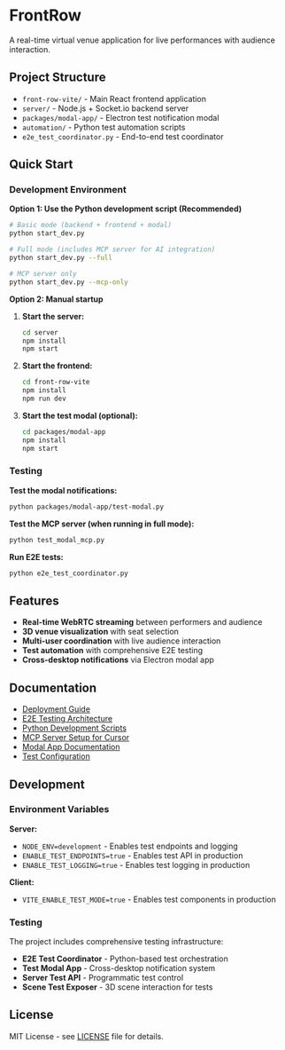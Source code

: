 # FrontRow

A real-time virtual venue application for live performances with audience interaction.

## Project Structure

- `front-row-vite/` - Main React frontend application
- `server/` - Node.js + Socket.io backend server
- `packages/modal-app/` - Electron test notification modal
- `automation/` - Python test automation scripts
- `e2e_test_coordinator.py` - End-to-end test coordinator

## Quick Start

### Development Environment

**Option 1: Use the Python development script (Recommended)**
```bash
# Basic mode (backend + frontend + modal)
python start_dev.py

# Full mode (includes MCP server for AI integration)
python start_dev.py --full

# MCP server only
python start_dev.py --mcp-only
```

**Option 2: Manual startup**
1. **Start the server:**
   ```bash
   cd server
   npm install
   npm start
   ```

2. **Start the frontend:**
   ```bash
   cd front-row-vite
   npm install
   npm run dev
   ```

3. **Start the test modal (optional):**
   ```bash
   cd packages/modal-app
   npm install
   npm start
   ```

### Testing

**Test the modal notifications:**
```bash
python packages/modal-app/test-modal.py
```

**Test the MCP server (when running in full mode):**
```bash
python test_modal_mcp.py
```

**Run E2E tests:**
```bash
python e2e_test_coordinator.py
```

## Features

- **Real-time WebRTC streaming** between performers and audience
- **3D venue visualization** with seat selection
- **Multi-user coordination** with live audience interaction
- **Test automation** with comprehensive E2E testing
- **Cross-desktop notifications** via Electron modal app

## Documentation

- [Deployment Guide](DEPLOYMENT_GUIDE.md)
- [E2E Testing Architecture](E2E_TESTING_ARCHITECTURE.md)
- [Python Development Scripts](PYTHON_DEV_SCRIPTS.md)
- [MCP Server Setup for Cursor](MCP_CURSOR_SETUP.md)
- [Modal App Documentation](packages/modal-app/README.md)
- [Test Configuration](server/test-config.md)

## Development

### Environment Variables

**Server:**
- `NODE_ENV=development` - Enables test endpoints and logging
- `ENABLE_TEST_ENDPOINTS=true` - Enables test API in production
- `ENABLE_TEST_LOGGING=true` - Enables test logging in production

**Client:**
- `VITE_ENABLE_TEST_MODE=true` - Enables test components in production

### Testing

The project includes comprehensive testing infrastructure:

- **E2E Test Coordinator** - Python-based test orchestration
- **Test Modal App** - Cross-desktop notification system
- **Server Test API** - Programmatic test control
- **Scene Test Exposer** - 3D scene interaction for tests

## License

MIT License - see [LICENSE](LICENSE) file for details.

